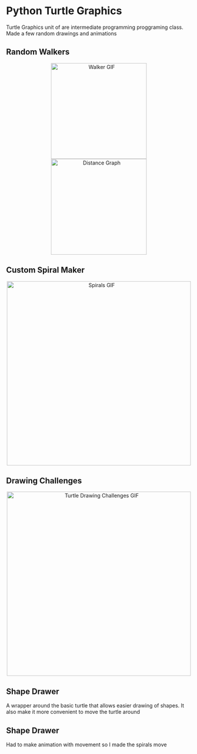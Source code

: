 # Python Turtle Graphics

Turtle Graphics unit of are intermediate programming proggraming class. Made a few random drawings and animations

## Random Walkers
<p align="center">
<img alt="Walker GIF" src="https://github.com/michael-lesirge/intermediate-programming-class/assets/100492377/29f6eb11-581a-4c1e-b2e9-c625b94642f5" width="260"/>
<img alt="Distance Graph" src="https://github.com/michael-lesirge/intermediate-programming-class/assets/100492377/b8c93de2-7be2-4496-8294-7b6a6f8b1ee7" width="260"/>
</p>

## Custom Spiral Maker
<p align="center">
<img alt="Spirals GIF" src="https://github.com/michael-lesirge/intermediate-programming-class/assets/100492377/1a3ea05b-22dc-4c83-b645-ff70130239ab" width="500"/>
</p>

## Drawing Challenges
<p align="center">
<img alt="Turtle Drawing Challenges GIF" src="https://github.com/michael-lesirge/intermediate-programming-class/assets/100492377/fa9d29ea-38f2-4995-bb29-5bd315205b2b" width="500"/>
</p>

## Shape Drawer
<p>A wrapper around the basic turtle that allows easier drawing of shapes. It also make it more convenient to move the turtle around</p>

## Shape Drawer
<p>Had to make animation with movement so I made the spirals move</p>
